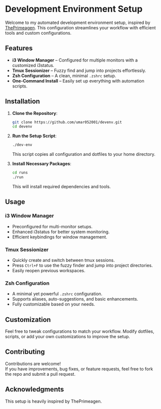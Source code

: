 
# Development Environment Setup

Welcome to my automated development environment setup, inspired by [ThePrimeagen](https://github.com/ThePrimeagen). This configuration streamlines your workflow with efficient tools and custom configurations.

## Features

- **i3 Window Manager** – Configured for multiple monitors with a customized i3status.
- **Tmux Sessionizer** – Fuzzy find and jump into projects effortlessly.
- **Zsh Configuration** – A clean, minimal `.zshrc` setup.
- **One-Command Install** – Easily set up everything with automation scripts.

## Installation

1. **Clone the Repository**:
   ```bash
   git clone https://github.com/umar052001/devenv.git
   cd devenv
   ```

2. **Run the Setup Script**:
   ```bash
   ./dev-env
   ```
   This script copies all configuration and dotfiles to your home directory.

3. **Install Necessary Packages**:
   ```bash
   cd runs
   ./run
   ```
   This will install required dependencies and tools.

## Usage

### i3 Window Manager

- Preconfigured for multi-monitor setups.
- Enhanced i3status for better system monitoring.
- Efficient keybindings for window management.

### Tmux Sessionizer

- Quickly create and switch between tmux sessions.
- Press `Ctrl+F` to use the fuzzy finder and jump into project directories.
- Easily reopen previous workspaces.

### Zsh Configuration

- A minimal yet powerful `.zshrc` configuration.
- Supports aliases, auto-suggestions, and basic enhancements.
- Fully customizable based on your needs.

## Customization

Feel free to tweak configurations to match your workflow. Modify dotfiles, scripts, or add your own customizations to improve the setup.

## Contributing

Contributions are welcome!  
If you have improvements, bug fixes, or feature requests, feel free to fork the repo and submit a pull request.

## Acknowledgments

This setup is heavily inspired by ThePrimeagen.